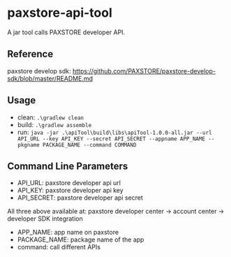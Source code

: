 # paxstore-api-tool
A jar tool calls PAXSTORE developer API.

## Reference
paxstore develop sdk: https://github.com/PAXSTORE/paxstore-develop-sdk/blob/master/README.md

## Usage
- clean: `.\gradlew clean`
- build: `.\gradlew assemble`
- run: `java -jar .\apiTool\build\libs\apiTool-1.0.0-all.jar --url API_URL --key API_KEY --secret API_SECRET --appname APP_NAME --pkgname PACKAGE_NAME --command COMMAND`

## Command Line Parameters
- API_URL: paxstore developer api url
- API_KEY: paxstore developer api key
- API_SECRET: paxstore developer api secret

All three above available at: paxstore developer center -> account center -> developer SDK integration

- APP_NAME: app name on paxstore
- PACKAGE_NAME: package name of the app
- command: call different APIs
